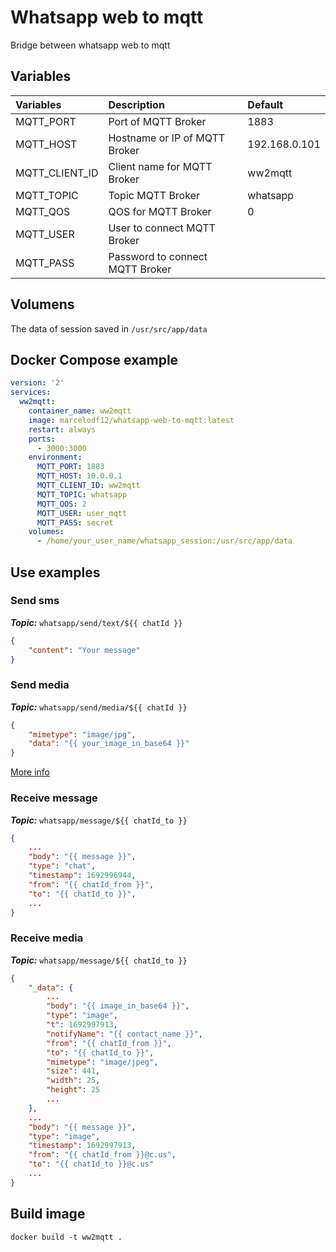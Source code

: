 # Whatsapp web to mqtt
Bridge between whatsapp web to mqtt

## Variables
| Variables | Description | Default |
| :------- | :------- | :------- |
| MQTT_PORT | Port of MQTT Broker | 1883 |
| MQTT_HOST | Hostname or IP of MQTT Broker | 192.168.0.101 |
| MQTT_CLIENT_ID | Client name for MQTT Broker | ww2mqtt |
| MQTT_TOPIC | Topic MQTT Broker |  whatsapp |
| MQTT_QOS | QOS for MQTT Broker | 0 |
| MQTT_USER |  User to connect MQTT Broker | |
| MQTT_PASS |  Password to connect MQTT Broker | |

## Volumens
The data of session saved in `/usr/src/app/data`

## Docker Compose example
```yml
version: '2'
services:
  ww2mqtt:
    container_name: ww2mqtt
    image: marcelodf12/whatsapp-web-to-mqtt:latest
    restart: always
    ports:
      - 3000:3000
    environment:
      MQTT_PORT: 1883
      MQTT_HOST: 10.0.0.1
      MQTT_CLIENT_ID: ww2mqtt
      MQTT_TOPIC: whatsapp
      MQTT_QOS: 2
      MQTT_USER: user_mqtt
      MQTT_PASS: secret
    volumes:
      - /home/your_user_name/whatsapp_session:/usr/src/app/data
```

## Use examples
### Send sms
***Topic:*** `whatsapp/send/text/${{ chatId }}`
```json
{
    "content": "Your message"
}
```

### Send media
***Topic:*** `whatsapp/send/media/${{ chatId }}`
```json
{
    "mimetype": "image/jpg",
    "data": "{{ your_image_in_base64 }}"
}
```
[More info](https://docs.wwebjs.dev/MessageMedia.html)


### Receive message
***Topic:*** `whatsapp/message/${{ chatId_to }}`
```json
{
    ...
    "body": "{{ message }}",
    "type": "chat",
    "timestamp": 1692996944,
    "from": "{{ chatId_from }}",
    "to": "{{ chatId_to }}",
    ...
}
```

### Receive media
***Topic:*** `whatsapp/message/${{ chatId_to }}`
```json
{
    "_data": {
        ...
        "body": "{{ image_in_base64 }}",
        "type": "image",
        "t": 1692997913,
        "notifyName": "{{ contact_name }}",
        "from": "{{ chatId_from }}",
        "to": "{{ chatId_to }}",
        "mimetype": "image/jpeg",
        "size": 441,
        "width": 25,
        "height": 25
        ...
    },
    ...
    "body": "{{ message }}",
    "type": "image",
    "timestamp": 1692997913,
    "from": "{{ chatId_from }}@c.us",
    "to": "{{ chatId_to }}@c.us"
    ...
}
```


## Build image
```
docker build -t ww2mqtt .
```